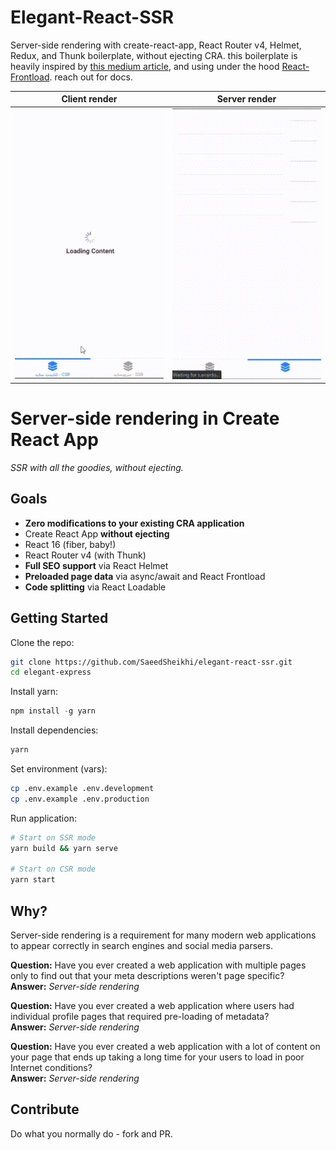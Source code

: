 # Elegant-React-SSR
Server-side rendering with create-react-app, React Router v4, Helmet, Redux, and Thunk boilerplate, without ejecting CRA.
this boilerplate is heavily inspired by [this medium article](https://medium.com/@cereallarceny/server-side-rendering-in-create-react-app-with-all-the-goodies-without-ejecting-4c889d7db25e), and using under the hood [React-Frontload](https://github.com/davnicwil/react-frontload). reach out for docs.


Client render                   | Server render
:------------------------------:|:-----------------------------:
![](/public/csr.gif) |![](/public/ssr.gif)




# Server-side rendering in Create React App

_SSR with all the goodies, without ejecting._


## Goals

- **Zero modifications to your existing CRA application**
- Create React App **without ejecting**
- React 16 (fiber, baby!)
- React Router v4 (with Thunk)
- **Full SEO support** via React Helmet
- **Preloaded page data** via async/await and React Frontload
- **Code splitting** via React Loadable



## Getting Started

Clone the repo:
```sh
git clone https://github.com/SaeedSheikhi/elegant-react-ssr.git
cd elegant-express
```

Install yarn:
```js
npm install -g yarn
```

Install dependencies:
```sh
yarn
```

Set environment (vars):
```sh
cp .env.example .env.development
cp .env.example .env.production
```

Run application:
```sh
# Start on SSR mode
yarn build && yarn serve

# Start on CSR mode
yarn start
```


## Why?

Server-side rendering is a requirement for many modern web applications to appear correctly in search engines and social media parsers.

**Question:** Have you ever created a web application with multiple pages only to find out that your meta descriptions weren't page specific?<br />
**Answer:** _Server-side rendering_

**Question:** Have you ever created a web application where users had individual profile pages that required pre-loading of metadata?<br />
**Answer:** _Server-side rendering_

**Question:** Have you ever created a web application with a lot of content on your page that ends up taking a long time for your users to load in poor Internet conditions?<br />
**Answer:** _Server-side rendering_

## Contribute

Do what you normally do - fork and PR.
